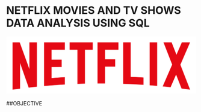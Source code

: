 # NETFLIX MOVIES AND TV SHOWS DATA ANALYSIS USING SQL

![NETFLIX LOGO](https://github.com/krishnathulasi1994/NETFLIX-SQL-PROJECT/blob/main/logo.png)

##OBJECTIVE
